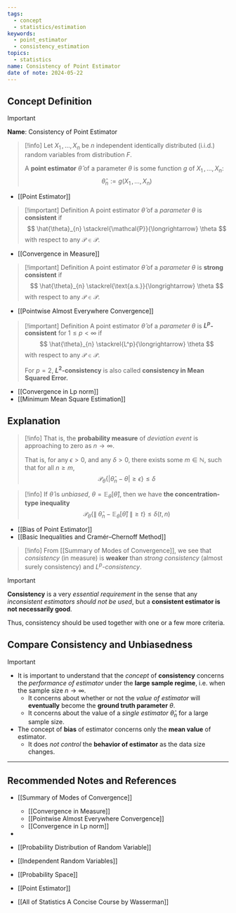 ```yaml
---
tags:
  - concept
  - statistics/estimation
keywords:
  - point_estimator
  - consistency_estimation
topics:
  - statistics
name: Consistency of Point Estimator
date of note: 2024-05-22
---
```


## Concept Definition

>[!important]
>**Name**: Consistency of Point Estimator

>[!info] 
>Let $X_{1} \,{,}\ldots{,}\, X_{n}$ be $n$ independent identically distributed (i.i.d.) random variables from distribution $F$. 
>
>A **point estimator** $\hat{\theta}$ of a parameter $\theta$ is some function $g$ of $X_{1} \,{,}\ldots{,}\, X_{n}$:
>$$
>\hat{\theta}_{n} := g\left( X_{1} \,{,}\ldots{,}\, X_{n} \right)
>$$

- [[Point Estimator]]

>[!important] Definition
>A point estimator $\hat{\theta}$ of a *parameter* $\theta$  is **consistent** if
>$$
>\hat{\theta}_{n} \stackrel{\mathcal{P}}{\longrightarrow} \theta
>$$
>with respect to any $\mathcal{P}\in \mathscr{P}.$

- [[Convergence in Measure]]

>[!important] Definition
>A point estimator $\hat{\theta}$ of a *parameter* $\theta$  is **strong consistent** if
>$$
>\hat{\theta}_{n} \stackrel{\text{a.s.}}{\longrightarrow} \theta
>$$
>with respect to any $\mathcal{P}\in \mathscr{P}.$

- [[Pointwise Almost Everywhere Convergence]]

>[!important] Definition
>A point estimator $\hat{\theta}$ of a *parameter* $\theta$  is **$L^p$-consistent** for $1\le p <\infty$  if
>$$
>\hat{\theta}_{n} \stackrel{L^p}{\longrightarrow} \theta
>$$
>with respect to any $\mathcal{P}\in \mathscr{P}.$
>
>For $p=2$, **$L^2$-consistency** is also called **consistency in Mean Squared Error.**

- [[Convergence in Lp norm]]
- [[Minimum Mean Square Estimation]]



## Explanation


>[!info]
>That is, the **probability measure** of *deviation event* is approaching to zero as $n\to \infty$.
>
>That is, for any $\epsilon >0$,  and any $\delta >0$, there exists some $m\in \mathbb{N}$, such that for all $n \ge m$,
>$$
>\mathcal{P}_{\theta}\left\{ \lvert \hat{\theta}_{n}  - \theta \rvert \ge \epsilon   \right\} \le \delta
>$$ 

>[!info]
>If $\hat{\theta}$ is *unbiased*, $\theta =  \mathbb{E}_{\theta}[\hat{\theta} ]$, then we have **the concentration-type inequality**
>$$
>\mathcal{P}_{\theta}\left\{   \lVert\;  \hat{\theta}_{n} -  \mathbb{E}_{\theta}[\hat{\theta} ] \;\rVert \ge t  \right\} \leq \delta(t, n)
>$$

- [[Bias of Point Estimator]]
- [[Basic Inequalities and Cramér–Chernoff Method]]

>[!info]
>From [[Summary of Modes of Convergence]], we see that *consistency* (in measure) is **weaker** than *strong consistency* (almost surely consistency) and *$L^p$-consistency*.

>[!important]
>**Consistency** is a very *essential requirement* in the sense that any *inconsistent estimators should not be used*, but a **consistent estimator is not necessarily good**. 
>
>Thus, consistency should be used together with one or a few more criteria.


## Compare Consistency and Unbiasedness

>[!important]
>- It is important to understand that the *concept* of **consistency** concerns the *performance of estimator* under the **large sample regime**, i.e. when the sample size $n\to \infty$.
>	- It concerns about whether or not the *value of estimator* will **eventually** become the **ground truth parameter** $\theta$.
>	- It concerns about the value of a *single estimator* $\hat{\theta}_{n}$ for a large sample size.
>- The concept of **bias** of estimator concerns only the **mean value** of estimator.
>	- It does *not control* the **behavior of estimator** as the data size changes.




-----------
##  Recommended Notes and References

- [[Summary of Modes of Convergence]]
	- [[Convergence in Measure]]
	- [[Pointwise Almost Everywhere Convergence]]
	- [[Convergence in Lp norm]]

- 

- [[Probability Distribution of Random Variable]]
- [[Independent Random Variables]]
- [[Probability Space]]

- [[Point Estimator]]

- [[All of Statistics A Concise Course by Wasserman]]